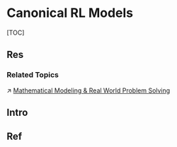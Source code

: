 # Canonical RL Models

[TOC]



## Res
### Related Topics
↗ [Mathematical Modeling & Real World Problem Solving](../../../../../../🧮%20Mathematics/Mathematical%20Modeling%20&%20Real%20World%20Problem%20Solving.md)



## Intro



## Ref

